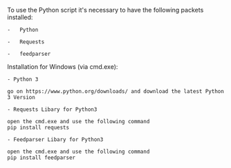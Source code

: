 To use the Python script it's necessary to have the following packets installed:

	-	Python
	
	-	Requests

	-	feedparser



 Installation for Windows (via cmd.exe):
	
	- Python 3
	
	go on https://www.python.org/downloads/ and download the latest Python 3 Version
	
	- Requests Libary for Python3
	
	open the cmd.exe and use the following command
	pip install requests
	
	- Feedparser Libary for Python3
	
	open the cmd.exe and use the following command
	pip install feedparser